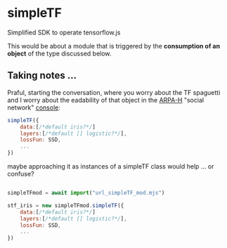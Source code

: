 # simpleTF
Simplified SDK to operate tensorflow.js

This would be about a module that is triggered by the **consumption of an object** of the type discussed below.

## Taking notes ...
Praful, starting the conversation, where you worry about the TF spaguetti and I worry about the eadability of that object in the [ARPA-H](https://arpa-h.gov/research-and-funding/programs/arpa-h-bdf-toolbox/teaming) "social network" [console](https://github.com/epiverse/arpah):

```javascript
simpleTF({
    data:[/*default iris?*/]
    layers:[/*default [] logistic?*/],
    lossFun: SSD,
    ...
})
```
maybe approaching it as instances of a simpleTF class would help ... or confuse?

```javascript

simpleTFmod = await import("url_simpleTF_mod.mjs")

stf_iris = new simpleTFmod.simpleTF({
    data:[/*default iris?*/]
    layers:[/*default [] logistic?*/],
    lossFun: SSD,
    ...
})
```
